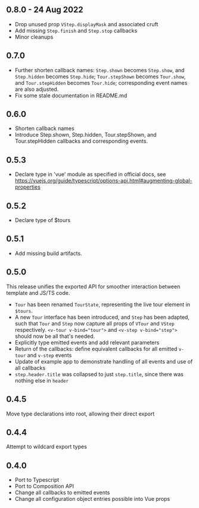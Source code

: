 ## 0.8.0 - 24 Aug 2022
* Drop unused prop `VStep.displayMask` and associated cruft
* Add missing `Step.finish` and `Step.stop` callbacks
* Minor cleanups

## 0.7.0
* Further shorten callback names: `Step.shown` becomes `Step.show`, and `Step.hidden` becomes `Step.hide`; `Tour.stepShown` becomes `Tour.show`, and `Tour.stepHidden` becomes `Tour.hide`; corresponding event names are also adjusted.
* Fix some stale documentation in README.md

## 0.6.0
* Shorten callback names
* Introduce Step.shown, Step.hidden, Tour.stepShown, and Tour.stepHidden callbacks and corresponding events.

## 0.5.3
* Declare type in 'vue' module as specified in official docs, see https://vuejs.org/guide/typescript/options-api.html#augmenting-global-properties

## 0.5.2
* Declare type of $tours

## 0.5.1
* Add missing build artifacts.

## 0.5.0
This release unifies the exported API for smoother interaction between template and JS/TS code.
* `Tour` has been renamed `TourState`, representing the live tour element in `$tours`.
* A new `Tour` interface has been introduced, and `Step` has been adapted, such that `Tour` and `Step` now capture all props of `VTour` and `VStep` respectively. `<v-tour v-bind="tour">` and `<v-step v-bind="step">` should now be all that's needed.
* Explicitly type emitted events and add relevant parameters
* Return of the callbacks: define equivalent callbacks for all emitted `v-tour` and `v-step` events
* Update of example app to demonstrate handling of all events and use of all callbacks
* `step.header.title` was collapsed to just `step.title`, since there was nothing else in `header`

## 0.4.5

Move type declarations into root, allowing their direct export

## 0.4.4

Attempt to wildcard export types

## 0.4.0

* Port to Typescript
* Port to Composition API
* Change all callbacks to emitted events
* Change all configuration object entries possible into Vue props